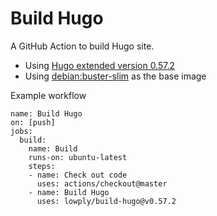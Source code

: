 # Build Hugo

A GitHub Action to build Hugo site.

- Using [Hugo extended version 0.57.2](https://github.com/gohugoio/hugo/releases/tag/v0.57.2)
- Using [debian:buster-slim](https://hub.docker.com/_/debian/) as the base image

Example workflow

```
name: Build Hugo
on: [push]
jobs:
  build:
    name: Build
    runs-on: ubuntu-latest
    steps:
    - name: Check out code
      uses: actions/checkout@master
    - name: Build Hugo
      uses: lowply/build-hugo@v0.57.2
```
